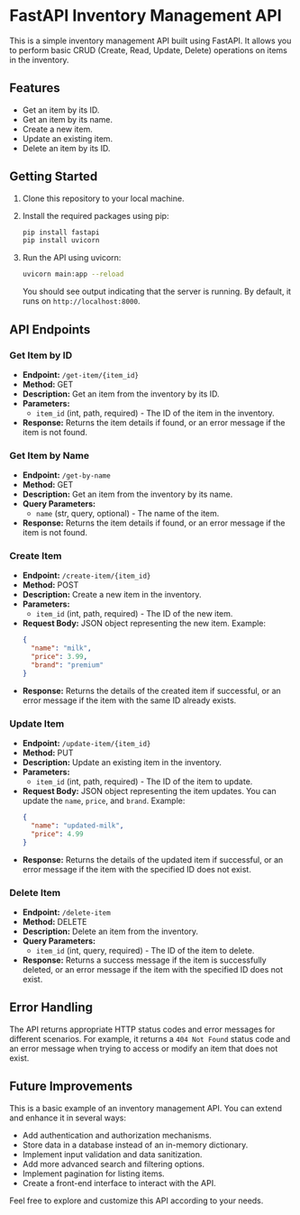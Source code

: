 # FastAPI Inventory Management API

This is a simple inventory management API built using FastAPI. It allows you to perform basic CRUD (Create, Read, Update, Delete) operations on items in the inventory.

## Features

- Get an item by its ID.
- Get an item by its name.
- Create a new item.
- Update an existing item.
- Delete an item by its ID.

## Getting Started

1. Clone this repository to your local machine.

2. Install the required packages using pip:

   ```bash
   pip install fastapi
   pip install uvicorn
   ```

3. Run the API using uvicorn:

   ```bash
   uvicorn main:app --reload
   ```

   You should see output indicating that the server is running. By default, it runs on `http://localhost:8000`.

## API Endpoints

### Get Item by ID

- **Endpoint:** `/get-item/{item_id}`
- **Method:** GET
- **Description:** Get an item from the inventory by its ID.
- **Parameters:**
  - `item_id` (int, path, required) - The ID of the item in the inventory.
- **Response:** Returns the item details if found, or an error message if the item is not found.

### Get Item by Name

- **Endpoint:** `/get-by-name`
- **Method:** GET
- **Description:** Get an item from the inventory by its name.
- **Query Parameters:**
  - `name` (str, query, optional) - The name of the item.
- **Response:** Returns the item details if found, or an error message if the item is not found.

### Create Item

- **Endpoint:** `/create-item/{item_id}`
- **Method:** POST
- **Description:** Create a new item in the inventory.
- **Parameters:**
  - `item_id` (int, path, required) - The ID of the new item.
- **Request Body:** JSON object representing the new item. Example:
  ```json
  {
    "name": "milk",
    "price": 3.99,
    "brand": "premium"
  }
  ```
- **Response:** Returns the details of the created item if successful, or an error message if the item with the same ID already exists.

### Update Item

- **Endpoint:** `/update-item/{item_id}`
- **Method:** PUT
- **Description:** Update an existing item in the inventory.
- **Parameters:**
  - `item_id` (int, path, required) - The ID of the item to update.
- **Request Body:** JSON object representing the item updates. You can update the `name`, `price`, and `brand`. Example:
  ```json
  {
    "name": "updated-milk",
    "price": 4.99
  }
  ```
- **Response:** Returns the details of the updated item if successful, or an error message if the item with the specified ID does not exist.

### Delete Item

- **Endpoint:** `/delete-item`
- **Method:** DELETE
- **Description:** Delete an item from the inventory.
- **Query Parameters:**
  - `item_id` (int, query, required) - The ID of the item to delete.
- **Response:** Returns a success message if the item is successfully deleted, or an error message if the item with the specified ID does not exist.

## Error Handling

The API returns appropriate HTTP status codes and error messages for different scenarios. For example, it returns a `404 Not Found` status code and an error message when trying to access or modify an item that does not exist.

## Future Improvements

This is a basic example of an inventory management API. You can extend and enhance it in several ways:

- Add authentication and authorization mechanisms.
- Store data in a database instead of an in-memory dictionary.
- Implement input validation and data sanitization.
- Add more advanced search and filtering options.
- Implement pagination for listing items.
- Create a front-end interface to interact with the API.

Feel free to explore and customize this API according to your needs.
